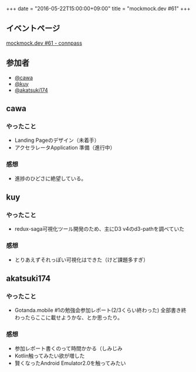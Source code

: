 +++
date = "2016-05-22T15:00:00+09:00"
title = "mockmock.dev #61"
+++

## イベントページ
[mockmock.dev #61 - connpass](http://mockmock.connpass.com/event/32062/)

## 参加者

* [@cawa](https://twitter.com/cawa)
* [@kuy](https://twitter.com/kuy)
* [@akatsuki174](https://twitter.com/akatsuki174)

## cawa
### やったこと
- Landing Pageのデザイン（未着手）
- アクセラレータApplication 準備（進行中）

### 感想
- 進捗のひどさに絶望している。

## kuy
### やったこと
- redux-saga可視化ツール開発のため、主にD3 v4のd3-pathを調べていた

### 感想
- とりあえずそれっぽい可視化はできた（けど課題多すぎ）

## akatsuki174
### やったこと
- Gotanda.mobile #1の勉強会参加レポート(2/3くらい終わった)
全部書き終わったらここに載せようかな、とか思ったり。

### 感想
- 参加レポート書くのって時間かかる（しみじみ
- Kotlin触ってみたい欲が増した
- 賢くなったAndroid Emulator2.0を触ってみたい

